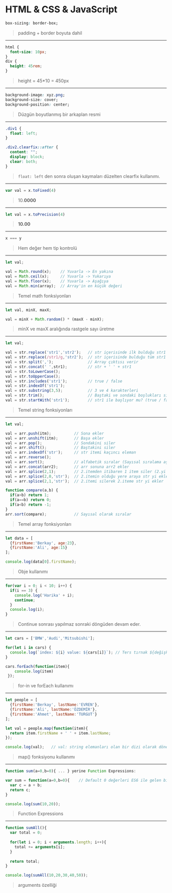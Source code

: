 # HTML & CSS & JavaScript

```css
box-sizing: border-box;
```
> padding + border boyuta dahil
---
```css
html {
  font-size: 10px;
}
div {
  height: 45rem;
}
```
> height = 45*10 = 450px 
---
```css
background-image: xyz.png;
background-size: cover;
background-position: center;
```
> Düzgün boyutlanmış bir arkaplan resmi
---
```css
.div1 {
  float: left;
}

.div2.clearfix::after {
  content: "";
  display: block;
  clear: both;
}
```
> ```float: left``` den sonra oluşan kaymaları düzelten clearfix kullanımı.
---
```javascript
var val = x.toFixed(4)
```
> 10.**0000**
---
```javascript
let val = x.toPrecision(4)
```
> **10.00**
---
```javascript
x === y
```
> Hem değer hem tip kontrolü
---
```javascript
let val;

val = Math.round(x);    // Yuvarla -> En yakına
val = Math.ceil(x);     // Yuvarla -> Yukarıya
val = Math.floor(x);    // Yuvarla -> Aşağıya
val = Math.min(array);  // Array'in en küçük değeri
```
> Temel math fonksiyonları
---
```javascript
let val, minX, maxX;

val = minX + Math.random() * (maxX - minX);
```
> minX ve maxX aralığında rastgele sayı üretme
---
```javascript
let val;

val = str.replace('str1','str2');   // str içerisinde ilk bulduğu str1 yerine str2'yi yazar
val = str.replace(/str1/g,'str2');  // str içerisinde bulduğu tüm str1 ler yerine str2'yi yazar
val = str.split(',');               // Array çıktısı verir
val = str.concat(' ',str1);         // str + ' ' + str1
val = str.toLowerCase();
val = str.toUpperCase();
val = str.includes('str1');         // true / false
val = str.indexOf('str1');
val = str.substring(3,5);           // 3 ve 4 karakterleri
val = str.trim();                   // Baştaki ve sondaki boşlukları siler
val = str.startWith('str1');        // str1 ile başlıyor mu? (true / false)
```
> Temel string fonksiyonları
---
```javascript
let val;

val = arr.push(itm);          // Sona ekler
val = arr.unshift(itm);       // Başa ekler
val = arr.pop();              // Sondakini siler
val = arr.shift();            // Baştakini siler
val = arr.indexOf('str');     // str itemi kaçıncı eleman
val = arr.reverse();    
val = arr.sort();             // alfabetik sıralar (Sayısal sıralama aşağıda)
val = arr.concat(arr2);       // arr sonuna arr2 ekler
val = arr.splice(2,1);        // 2.itemden itibaren 1 item siler (2.yi siler)
val = arr.splice(2,0,'str');  // 2.itemin olduğu yere araya str yi ekler
val = arr.splice(2,1,'str');  // 2.itemi silerek 2.iteme str yi ekler

function compare(a,b) {
  if(a>b) return 1;
  if(a==b) return 0;
  if(a<b) return -1;
}
arr.sort(compare);            // Sayısal olarak sıralar
```
> Temel array fonksiyonları
---
```javascript
let data = [
  {firstName:'Berkay', age:23},
  {firstName:'Ali', age:15}
];

console.log(data[0].firstName);
```
> Obje kullanımı
---
```javascript
for(var i = 0; i < 10; i++) {
  if(i == 3) {
    console.log('Harika' + i);
    continue;
  }
  console.log(i);
}
```
> Continue sonrası yapılmaz sonraki döngüden devam eder.
---
```javascript
let cars = ['BMW','Audi','Mitsubishi'];

for(let i in cars) {
  console.log(`index: ${i} value: ${cars[i]}`); // Ters tırnak ${değişken} kullanımı
}

cars.forEach(function(item){
    console.log(item)
 });
```
> for-in ve forEach kullanımı
---
```javascript
let people = [
  {firstName:'Berkay', lastName:'EVREN'},
  {firstName:'Ali', lastName:'ÖZDEMİR'},
  {firstName:'Ahmet', lastName:'TURGUT'}
];

let val = people.map(function(item){
  return item.firstName + ' ' + item.lastName;
});

console.log(val);   // val: string elemanları olan bir dizi olarak döner
```
> map() fonksiyonu kullanımı
---
```javascript
function sum(a=0,b=0){ ... } yerine Function Expressions:

var sum = function(a=0,b=0){    // Default 0 değerleri ES6 ile gelen bir özellik
  var c = a + b;
  return c;
}

console.log(sum(10,20));
```
> Function Expressions
---
```javascript
function sumAll(){
  var total = 0;
  
  for(let i = 0; i < arguments.length; i++){
    total += arguments[i];
  }
  
  return total;
}

console.log(sumAll(10,20,30,40,50));
```
> arguments özelliği
